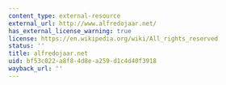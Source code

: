 ```yaml
---
content_type: external-resource
external_url: http://www.alfredojaar.net/
has_external_license_warning: true
license: https://en.wikipedia.org/wiki/All_rights_reserved
status: ''
title: alfredojaar.net
uid: bf53c022-a8f8-4d8e-a259-d1c4d40f3918
wayback_url: ''
---
```

